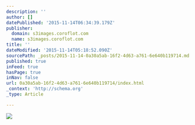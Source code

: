 ```yaml
---
description: ''
author: []
datePublished: '2015-11-14T06:34:39.179Z'
publisher:
  domain: s3images.coroflot.com
  name: s3images.coroflot.com
title: ''
dateModified: '2015-11-14T05:18:52.090Z'
sourcePath: _posts/2015-11-14-0a30a5ab-16f2-4d63-a761-6e640b119714.md
published: true
inFeed: true
hasPage: true
inNav: false
url: 0a30a5ab-16f2-4d63-a761-6e640b119714/index.html
_context: 'http://schema.org'
_type: Article

---
```

![](http://s3images.coroflot.com/user_files/individual_files/original_327436_iysrc4hi3toioucucuym0lhip.png)